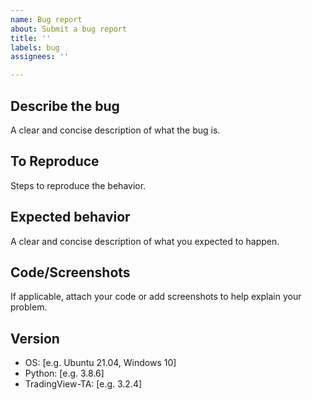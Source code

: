 ```yaml
---
name: Bug report
about: Submit a bug report
title: ''
labels: bug
assignees: ''

---
```


## Describe the bug
A clear and concise description of what the bug is.

## To Reproduce
Steps to reproduce the behavior.

## Expected behavior
A clear and concise description of what you expected to happen.

## Code/Screenshots
If applicable, attach your code or add screenshots to help explain your problem.

## Version
 - OS: [e.g. Ubuntu 21.04, Windows 10]
 - Python: [e.g. 3.8.6]
 - TradingView-TA: [e.g. 3.2.4]
